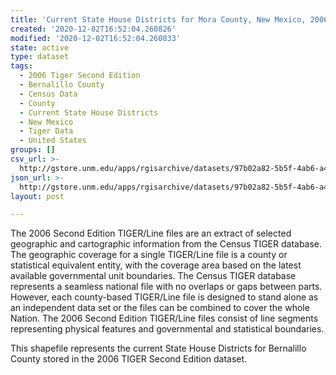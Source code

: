 ```yaml
---
title: 'Current State House Districts for Mora County, New Mexico, 2006se TIGER'
created: '2020-12-02T16:52:04.260826'
modified: '2020-12-02T16:52:04.260833'
state: active
type: dataset
tags:
  - 2006 Tiger Second Edition
  - Bernalillo County
  - Census Data
  - County
  - Current State House Districts
  - New Mexico
  - Tiger Data
  - United States
groups: []
csv_url: >-
  http://gstore.unm.edu/apps/rgisarchive/datasets/97b02a82-5b5f-4ab6-a42e-aa763c09c9c5/tgr2006se_mora_sldlcu.derived.csv
json_url: >-
  http://gstore.unm.edu/apps/rgisarchive/datasets/97b02a82-5b5f-4ab6-a42e-aa763c09c9c5/tgr2006se_mora_sldlcu.derived.json
layout: post

---
```

The 2006 Second Edition TIGER/Line files are an extract of selected geographic and cartographic information from the Census TIGER database.  The geographic coverage for a single TIGER/Line file is a county or statistical equivalent entity, with the coverage area based on the latest available governmental unit boundaries. The Census TIGER database represents a seamless national file with no overlaps or gaps between parts.  However, each county-based TIGER/Line file is designed to stand alone as an independent data set or the files can be combined to cover the whole Nation.  The 2006 Second Edition  TIGER/Line files consist of line segments representing physical features and governmental and statistical boundaries.  

This shapefile represents the current State House Districts for Bernalillo County stored in the 2006 TIGER Second Edition dataset.
